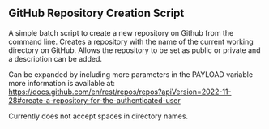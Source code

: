 ## GitHub Repository Creation Script ##

 A simple batch script to create a new repository on Github from the command line. 
 Creates a repository with the name of the current working directory on GitHub.
 Allows the repository to be set as public or private and a description can be added. 
 
 Can be expanded by including more parameters in the PAYLOAD variable more information is available at: 
 https://docs.github.com/en/rest/repos/repos?apiVersion=2022-11-28#create-a-repository-for-the-authenticated-user

 Currently does not accept spaces in directory names. 